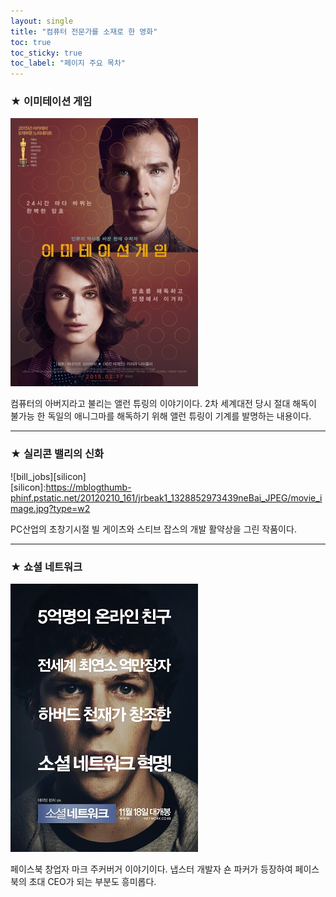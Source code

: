 ```yaml
---
layout: single
title: "컴퓨터 전문가를 소재로 한 영화" 
toc: true
toc_sticky: true
toc_label: "페이지 주요 목차"
---
```

### ★ 이미테이션 게임
![allen](/assets/images/movie1.jpg)

컴퓨터의 아버지라고 불리는 앨런 튜링의 이야기이다. 2차 세계대전 당시 절대 해독이 불가능
한 독일의 애니그마를 해독하기 위해 앨런 튜링이 기계를 발명하는 내용이다.

---
### ★ 실리콘 밸리의 신화
![bill_jobs][silicon] <br>
[silicon]:https://mblogthumb-phinf.pstatic.net/20120210_161/jrbeak1_1328852973439neBai_JPEG/movie_image.jpg?type=w2

PC산업의 초창기시절 빌 게이츠와 스티브 잡스의 개발 활약상을 그린 작품이다.

---
### ★ 쇼셜 네트워크
[![mark](/assets/images/movie3.jpg "더 자세한 내용을 원하시면 방문해 보세요")](https://topclass.chosun.com/board/view.asp?catecode=J&tnu=201901100028)

페이스북 창업자 마크 주커버거 이야기이다. 냅스터 개발자 숀 파커가 등장하여 페이스북의 초대 CEO가 되는 부분도 흥미롭다.
